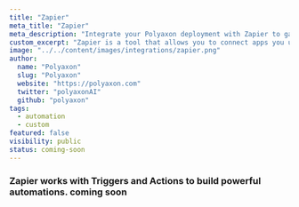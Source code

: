 ```yaml
---
title: "Zapier"
meta_title: "Zapier"
meta_description: "Integrate your Polyaxon deployment with Zapier to gain full access to over 1,000+ integrations. Polyaxon contains built-in support for direct integration with over 1,000+ apps and services using the [Zapier](https://zapier.com) automation service."
custom_excerpt: "Zapier is a tool that allows you to connect apps you use every day to automate tasks and save time. You can connect any of our 1,000+ integrated apps together to make your own automations. What's more it's quick and easy to set up - you don't need to be a developer, anyone can make a Zap!"
image: "../../content/images/integrations/zapier.png"
author:
  name: "Polyaxon"
  slug: "Polyaxon"
  website: "https://polyaxon.com"
  twitter: "polyaxonAI"
  github: "polyaxon"
tags: 
  - automation
  - custom
featured: false
visibility: public
status: coming-soon
---
```


### Zapier works with Triggers and Actions to build powerful automations. **coming soon**
